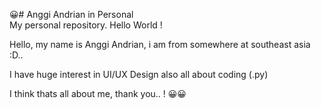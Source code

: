 😀# Anggi Andrian in Personal  
My personal repository.
Hello World ! 


Hello, my name is Anggi Andrian, i am from somewhere at southeast asia :D..

I have huge interest in UI/UX Design also all about coding (.py)

I think thats all about me, thank you.. ! 😀😀
